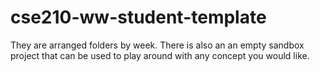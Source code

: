 # cse210-ww-student-template
They are arranged folders by week. There is also an an empty sandbox project that can be used to play around with any concept you would like.
